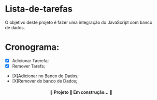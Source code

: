 # Lista-de-tarefas
O objetivo deste projeto é fazer uma integração do JavaScript com banco de dados.
# Cronograma:
- [x] Adicionar Taerefa;
- [x] Remover Tarefa;
- [X]Adicionar no Banco de Dados;
- [X]Remover do banco de Dados;
<h4 align="center"> 
	🚧  Projeto 🚀 Em construção...  🚧
</h4>
